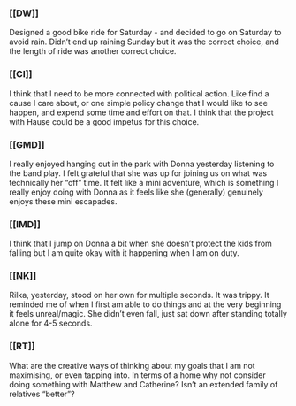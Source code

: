### [[DW]]
Designed a good bike ride for Saturday - and decided to go on Saturday to avoid rain. Didn’t end up raining Sunday but it was the correct choice, and the length of ride was another correct choice.

### [[CI]]
I think that I need to be more connected with political action. Like find a cause I care about, or one simple policy change that I would like to see happen, and expend some time and effort on that. I think that the project with Hause could be a good impetus for this choice.

### [[GMD]]
I really enjoyed hanging out in the park with Donna yesterday listening to the band play. I felt grateful that she was up for joining us on what was technically her “off” time. It felt like a mini adventure, which is something I really enjoy doing with Donna as it feels like she (generally) genuinely enjoys these mini escapades.

### [[IMD]]
I think that I jump on Donna a bit when she doesn’t protect the kids from falling but I am quite okay with it happening when I am on duty.

### [[NK]]
Rilka, yesterday, stood on her own for multiple seconds. It was trippy. It reminded me of when I first am able to do things and at the very beginning it feels unreal/magic. She didn’t even fall, just sat down after standing totally alone for 4-5 seconds.   

### [[RT]]
What are the creative ways of thinking about my goals that I am not maximising, or even tapping into. In terms of a home why not consider doing something with Matthew and Catherine? Isn’t an extended family of relatives “better”?


